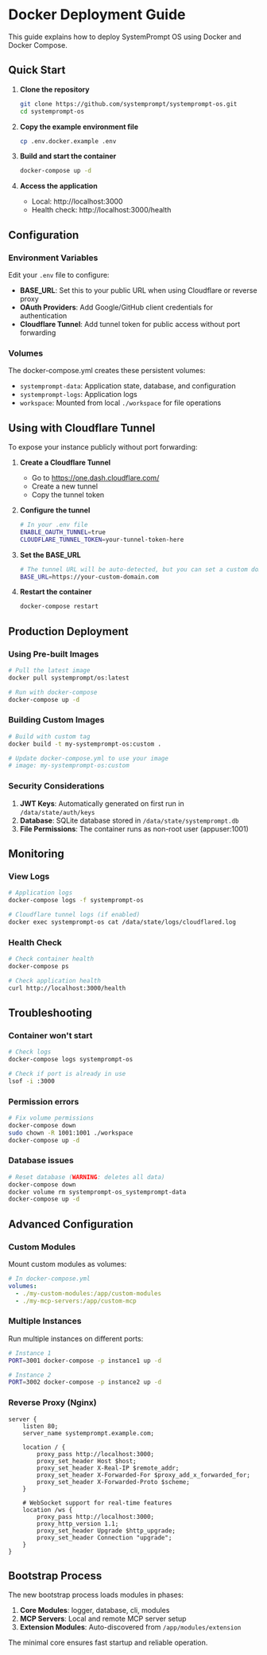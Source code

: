 # Docker Deployment Guide

This guide explains how to deploy SystemPrompt OS using Docker and Docker Compose.

## Quick Start

1. **Clone the repository**
   ```bash
   git clone https://github.com/systemprompt/systemprompt-os.git
   cd systemprompt-os
   ```

2. **Copy the example environment file**
   ```bash
   cp .env.docker.example .env
   ```

3. **Build and start the container**
   ```bash
   docker-compose up -d
   ```

4. **Access the application**
   - Local: http://localhost:3000
   - Health check: http://localhost:3000/health

## Configuration

### Environment Variables

Edit your `.env` file to configure:

- **BASE_URL**: Set this to your public URL when using Cloudflare or reverse proxy
- **OAuth Providers**: Add Google/GitHub client credentials for authentication
- **Cloudflare Tunnel**: Add tunnel token for public access without port forwarding

### Volumes

The docker-compose.yml creates these persistent volumes:

- `systemprompt-data`: Application state, database, and configuration
- `systemprompt-logs`: Application logs
- `workspace`: Mounted from local `./workspace` for file operations

## Using with Cloudflare Tunnel

To expose your instance publicly without port forwarding:

1. **Create a Cloudflare Tunnel**
   - Go to https://one.dash.cloudflare.com/
   - Create a new tunnel
   - Copy the tunnel token

2. **Configure the tunnel**
   ```bash
   # In your .env file
   ENABLE_OAUTH_TUNNEL=true
   CLOUDFLARE_TUNNEL_TOKEN=your-tunnel-token-here
   ```

3. **Set the BASE_URL**
   ```bash
   # The tunnel URL will be auto-detected, but you can set a custom domain
   BASE_URL=https://your-custom-domain.com
   ```

4. **Restart the container**
   ```bash
   docker-compose restart
   ```

## Production Deployment

### Using Pre-built Images

```bash
# Pull the latest image
docker pull systemprompt/os:latest

# Run with docker-compose
docker-compose up -d
```

### Building Custom Images

```bash
# Build with custom tag
docker build -t my-systemprompt-os:custom .

# Update docker-compose.yml to use your image
# image: my-systemprompt-os:custom
```

### Security Considerations

1. **JWT Keys**: Automatically generated on first run in `/data/state/auth/keys`
2. **Database**: SQLite database stored in `/data/state/systemprompt.db`
3. **File Permissions**: The container runs as non-root user (appuser:1001)

## Monitoring

### View Logs
```bash
# Application logs
docker-compose logs -f systemprompt-os

# Cloudflare tunnel logs (if enabled)
docker exec systemprompt-os cat /data/state/logs/cloudflared.log
```

### Health Check
```bash
# Check container health
docker-compose ps

# Check application health
curl http://localhost:3000/health
```

## Troubleshooting

### Container won't start
```bash
# Check logs
docker-compose logs systemprompt-os

# Check if port is already in use
lsof -i :3000
```

### Permission errors
```bash
# Fix volume permissions
docker-compose down
sudo chown -R 1001:1001 ./workspace
docker-compose up -d
```

### Database issues
```bash
# Reset database (WARNING: deletes all data)
docker-compose down
docker volume rm systemprompt-os_systemprompt-data
docker-compose up -d
```

## Advanced Configuration

### Custom Modules

Mount custom modules as volumes:

```yaml
# In docker-compose.yml
volumes:
  - ./my-custom-modules:/app/custom-modules
  - ./my-mcp-servers:/app/custom-mcp
```

### Multiple Instances

Run multiple instances on different ports:

```bash
# Instance 1
PORT=3001 docker-compose -p instance1 up -d

# Instance 2  
PORT=3002 docker-compose -p instance2 up -d
```

### Reverse Proxy (Nginx)

```nginx
server {
    listen 80;
    server_name systemprompt.example.com;

    location / {
        proxy_pass http://localhost:3000;
        proxy_set_header Host $host;
        proxy_set_header X-Real-IP $remote_addr;
        proxy_set_header X-Forwarded-For $proxy_add_x_forwarded_for;
        proxy_set_header X-Forwarded-Proto $scheme;
    }

    # WebSocket support for real-time features
    location /ws {
        proxy_pass http://localhost:3000;
        proxy_http_version 1.1;
        proxy_set_header Upgrade $http_upgrade;
        proxy_set_header Connection "upgrade";
    }
}
```

## Bootstrap Process

The new bootstrap process loads modules in phases:

1. **Core Modules**: logger, database, cli, modules
2. **MCP Servers**: Local and remote MCP server setup
3. **Extension Modules**: Auto-discovered from `/app/modules/extension`

The minimal core ensures fast startup and reliable operation.